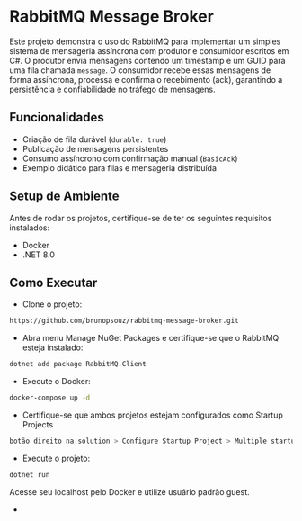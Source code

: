 # RabbitMQ Message Broker

Este projeto demonstra o uso do RabbitMQ para implementar um simples sistema de mensageria assíncrona com produtor e consumidor escritos em C#.
O produtor envia mensagens contendo um timestamp e um GUID para uma fila chamada `message`. O consumidor recebe essas mensagens de forma assíncrona, processa e confirma o recebimento (ack), garantindo a persistência e confiabilidade no tráfego de mensagens.

## Funcionalidades
- Criação de fila durável (`durable: true`)
- Publicação de mensagens persistentes
- Consumo assíncrono com confirmação manual (`BasicAck`)
- Exemplo didático para filas e mensageria distribuída

## Setup de Ambiente 
Antes de rodar os projetos, certifique-se de ter os seguintes requisitos instalados:
- Docker
- .NET 8.0

## Como Executar
- Clone o projeto:
```bash
https://github.com/brunopsouz/rabbitmq-message-broker.git
```
- Abra menu Manage NuGet Packages e certifique-se que o RabbitMQ esteja instalado:
```bash
dotnet add package RabbitMQ.Client
```
- Execute o Docker:
```bash
docker-compose up -d
```
- Certifique-se que ambos projetos estejam configurados como Startup Projects
```bash
botão direito na solution > Configure Startup Project > Multiple startup projects > Ambos com Action: Start
```
- Execute o projeto:
```bash
dotnet run
```
Acesse seu localhost pelo Docker e utilize usuário padrão guest.


-
